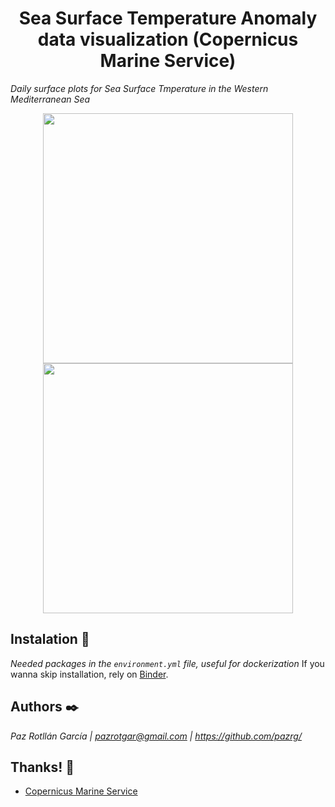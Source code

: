 <h1 style="text-align: center"> Sea Surface Temperature Anomaly data visualization (Copernicus Marine Service)</h1>

_Daily surface plots for Sea Surface Tmperature in the Western Mediterranean Sea_

<div style="text-align: center;"><img src="SSTA.gif" width="400" style="max-width:100%;"></div>
<div style="text-align: center;"><img src="SSTA_extremes.gif" width="400" style="max-width:100%;"></div>

## Instalation 🔧

_Needed packages in the `environment.yml` file, useful for dockerization_
If you wanna skip installation, rely on [Binder](https://mybinder.org/).

## Authors ✒️

_Paz Rotllán García | pazrotgar@gmail.com | https://github.com/pazrg/_ 

## Thanks! 🎁

* [Copernicus Marine Service](https://marine.copernicus.eu/)